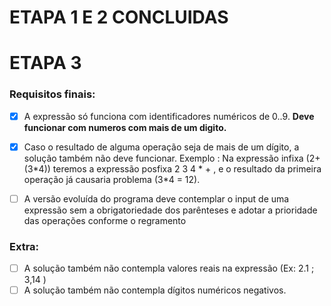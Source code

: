 # ETAPA 1 E 2 CONCLUIDAS
# ETAPA 3

### Requisitos finais:

- [X] A expressão só funciona com identificadores numéricos de 0..9. **Deve funcionar com numeros com mais de um digito.**
- [X] Caso o resultado de alguma operação seja de mais de um dígito, a solução também não deve funcionar. Exemplo : Na expressão infixa (2+(3\*4)) teremos a expressão posfixa 2 3 4 \* + , e o resultado da primeira operação já causaria problema (3*4 = 12).
- [ ] A versão evoluída do programa deve contemplar o input de uma expressão sem a obrigatoriedade dos parênteses e adotar a prioridade das operações conforme o regramento


### Extra:

- [ ] A solução também não contempla valores reais na expressão (Ex: 2.1 ; 3,14 )
- [ ] A solução também não contempla dígitos numéricos negativos.
